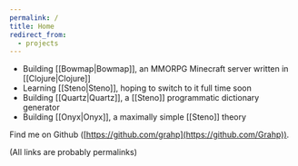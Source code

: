 ```yaml
---
permalink: /
title: Home
redirect_from:
  - projects
---
```


- Building [[Bowmap|Bowmap]], an MMORPG Minecraft server written in [[Clojure|Clojure]]
- Learning [[Steno|Steno]], hoping to switch to it full time soon
- Building [[Quartz|Quartz]], a [[Steno]] programmatic dictionary generator
- Building [[Onyx|Onyx]], a maximally simple [[Steno]] theory 

Find me on Github ([https://github.com/grahp](https://github.com/Grahp)).

(All links are probably permalinks)